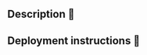 ## Description 📝
<!--- Describe your changes in detail with Screenshots (if appropriate)-->


## Deployment instructions 🔧
<!--- provide deployment instructions-->
